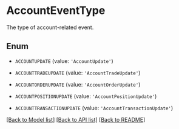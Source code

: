 # AccountEventType

The type of account-related event.

## Enum

* `ACCOUNTUPDATE` (value: `'AccountUpdate'`)

* `ACCOUNTTRADEUPDATE` (value: `'AccountTradeUpdate'`)

* `ACCOUNTORDERUPDATE` (value: `'AccountOrderUpdate'`)

* `ACCOUNTPOSITIONUPDATE` (value: `'AccountPositionUpdate'`)

* `ACCOUNTTRANSACTIONUPDATE` (value: `'AccountTransactionUpdate'`)

[[Back to Model list]](../README.md#documentation-for-models) [[Back to API list]](../README.md#documentation-for-api-endpoints) [[Back to README]](../README.md)


